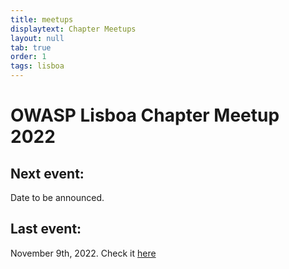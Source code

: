 ```yaml
---
title: meetups
displaytext: Chapter Meetups
layout: null
tab: true
order: 1
tags: lisboa
---
```

# OWASP Lisboa Chapter Meetup 2022

## Next event:
Date to be announced.

## Last event:
November 9th, 2022. Check it [here](https://owasp.org/www-chapter-lisboa/#div-pastevents)

